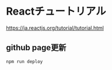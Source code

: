 # Reactチュートリアル
https://ja.reactjs.org/tutorial/tutorial.html

## github page更新
```
npm run deploy
```